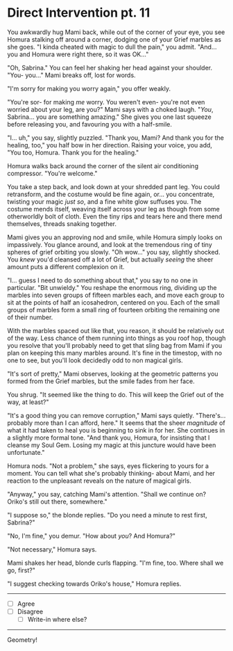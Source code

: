 # Direct Intervention pt. 11

You awkwardly hug Mami back, while out of the corner of your eye, you see Homura stalking off around a corner, dodging one of your Grief marbles as she goes. "I kinda cheated with magic to dull the pain," you admit. "And... you and Homura were right there, so it was OK..."

"Oh, Sabrina." You can feel her shaking her head against your shoulder. "You- you..." Mami breaks off, lost for words.

"I'm sorry for making you worry again," you offer weakly.

"You're sor- for making *me* worry. You weren't even- you're not even worried about your leg, are you?" Mami says with a choked laugh. "*You*, Sabrina... you are something amazing." She gives you one last squeeze before releasing you, and favouring you with a half-smile.

"I... uh," you say, slightly puzzled. "Thank you, Mami? And thank you for the healing, too," you half bow in her direction. Raising your voice, you add, "You too, Homura. Thank you for the healing."

Homura walks back around the corner of the silent air conditioning compressor. "You're welcome."

You take a step back, and look down at your shredded pant leg. You could retransform, and the costume would be fine again, or... you concentrate, twisting your magic *just so*, and a fine white glow suffuses you. The costume mends itself, weaving itself across your leg as though from some otherworldly bolt of cloth. Even the tiny rips and tears here and there mend themselves, threads snaking together.

Mami gives you an approving nod and smile, while Homura simply looks on impassively. You glance around, and look at the tremendous ring of tiny spheres of grief orbiting you slowly. "Oh wow\..." you say, slightly shocked. You *knew* you'd cleansed off a lot of Grief, but actually *seeing* the sheer amount puts a different complexion on it.

"I... guess I need to do something about that," you say to no one in particular. "Bit unwieldy." You reshape the enormous ring, dividing up the marbles into seven groups of fifteen marbles each, and move each group to sit at the points of half an icosahedron, centered on you. Each of the small groups of marbles form a small ring of fourteen orbiting the remaining one of their number.

With the marbles spaced out like that, you reason, it should be relatively out of the way. Less chance of them running into things as you roof hop, though you resolve that you'll probably need to get that sling bag from Mami if you plan on keeping this many marbles around. It's fine in the timestop, with no one to see, but you'll look decidedly odd to non magical girls.

"It's sort of pretty," Mami observes, looking at the geometric patterns you formed from the Grief marbles, but the smile fades from her face.

You shrug. "It seemed like the thing to do. This will keep the Grief out of the way, at least?"

"It's a good thing you can remove corruption," Mami says quietly. "There's... probably more than I can afford, here." It seems that the sheer *magnitude* of what it had taken to heal you is beginning to sink in for her. She continues in a slightly more formal tone. "And thank you, Homura, for insisting that I cleanse my Soul Gem. Losing my magic at this juncture would have been unfortunate."

Homura nods. "Not a problem," she says, eyes flickering to yours for a moment. You can tell what she's probably thinking- about Mami, and her reaction to the unpleasant reveals on the nature of magical girls.

"Anyway," you say, catching Mami's attention. "Shall we continue on? Oriko's still out there, somewhere."

"I suppose so," the blonde replies. "Do you need a minute to rest first, Sabrina?"

"No, I'm fine," you demur. "How about *you*? And Homura?"

"Not necessary," Homura says.

Mami shakes her head, blonde curls flapping. "I'm fine, too. Where shall we go, first?"

"I suggest checking towards Oriko's house," Homura replies.

---

- [ ] Agree
- [ ] Disagree
  - [ ] Write-in where else?

---

Geometry!
